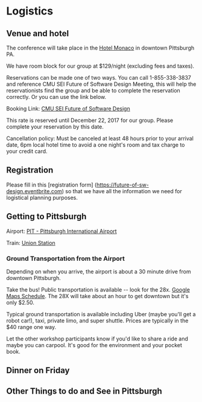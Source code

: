 # Logistics

## Venue and hotel 

The conference will take place in the [Hotel Monaco](http://www.monaco-pittsburgh.com)
in downtown Pittsburgh PA.

We have room block for our group at $129/night (excluding fees and taxes).

Reservations can be made one of two ways.  You can call 1-855-338-3837 and reference CMU SEI Future of Software Design Meeting, this will help the reservationists find the group and be able to complete the reservation correctly.   Or you can use the link below. 
 
Booking Link:
[CMU SEI Future of Software Design](https://gc.synxis.com/rez.aspx?Chain=10179&start=availresults&arrive=1/12/2018&depart=1/14/2018&adult=1&child=0&group=E2E&hotel=61775)

This rate is reserved until December 22, 2017 for our group. Please complete your reservation by this date.

Cancellation policy: Must be canceled at least 48 hours prior to your arrival date, 6pm local hotel time to avoid a one night's room and tax charge to your credit card.

## Registration
Please fill in this [registration form] (https://future-of-sw-design.eventbrite.com) so that we have all the information we need for logistical planning purposes.  
 
## Getting to Pittsburgh

Airport: [PIT - Pittsburgh International Airport](http://www.flypittsburgh.com/)

Train: [Union Station](https://www.amtrak.com/content/amtrak/en-us/stations/pgh.html)

### Ground Transportation from the Airport 

Depending on when you arrive, the airport is about a 30 minute drive from downtown Pittsburgh.

Take the bus!  Public transportation is available -- look for the 28x.  [Google Maps Schedule](https://www.google.com/maps/dir/Pittsburgh+International+Airport+(PIT),+1000+Airport+Blvd,+Pittsburgh,+PA+15231/Kimpton+Hotel+Monaco+Pittsburgh,+Pittsburgh,+PA/@40.456361,-80.2506608,11z/data=!3m1!4b1!4m18!4m17!1m5!1m1!1s0x88345cc34ecd5b37:0xc812270d148d3f59!2m2!1d-80.2413113!2d40.4957722!1m5!1m1!1s0x8834f159ca51bb95:0x868c158cd02db8a!2m2!1d-79.9963286!2d40.4414181!2m3!6e0!7e2!8j1515792182!3e3).  The 28X will take about an hour to get downtown but it's only $2.50.

Typical ground transportation is available including Uber (maybe you'll get a robot car!), taxi, private limo, and super shuttle.  Prices are typically in the $40 range one way.

Let the other workshop participants know if you'd like to share a ride and maybe you can carpool.  It's good for the environment and your pocket book.


## Dinner on Friday


## Other Things to do and See in Pittsburgh

